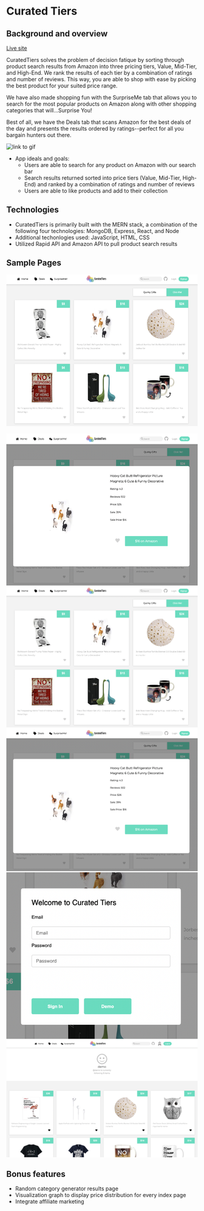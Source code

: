 # Curated Tiers

## Background and overview

[Live site](https://curated-tiers.herokuapp.com/#/)

CuratedTiers solves the problem of decision fatique by sorting through product search results from Amazon into three pricing tiers, Value, Mid-Tier, and High-End. We rank the results of each tier by a combination of ratings and number of reviews. This way, you are able to shop with ease by picking the best product for your suited price range.

We have also made shopping fun with the SurpriseMe tab that allows you to search for the most popular products on Amazon along with other shopping categories that will...Surprise You!

Best of all, we have the Deals tab that scans Amazon for the best deals of the day and presents the results ordered by ratings--perfect for all you bargain hunters out there.

![link to gif](https://github.com/jamhanpar/curatedtiers/blob/main/frontend/public/curated_tiers_gif.gif)

- App ideals and goals: 
  - Users are able to search for any product on Amazon with our search bar
  - Search results returned sorted into price tiers (Value, Mid-Tier, High-End) and ranked by a combination of ratings and number of reviews
  - Users are able to like products and add to their collection

## Technologies
- CuratedTiers is primarily built with the MERN stack, a combination of the following four technologies: MongoDB, Express, React, and Node
- Additional techonlogies used: JavaScript, HTML, CSS 
- Utilized Rapid API and Amazon API to pull product search results

## Sample Pages
<img width="544px" height="400px" src="https://github.com/jamhanpar/curatedtiers/blob/main/frontend/public/ss-surprise-me.png">&nbsp;&nbsp;&nbsp;&nbsp;&nbsp;&nbsp;&nbsp;&nbsp;<img width="544px" height="400px" src="https://github.com/jamhanpar/curatedtiers/blob/main/frontend/public/ss-show-page.png">
![surprise-me](https://github.com/jamhanpar/curatedtiers/blob/main/frontend/public/ss-surprise-me.png)
![show](https://github.com/jamhanpar/curatedtiers/blob/main/frontend/public/ss-show-page.png)
![login-modal](https://github.com/jamhanpar/curatedtiers/blob/main/frontend/public/ss-log-in-modal.png)
![collections](https://github.com/jamhanpar/curatedtiers/blob/main/frontend/public/ss-collections-page.png)

## Bonus features 
- Random category generator results page
- Visualization graph to display price distribution for every index page
- Integrate affiliate marketing

